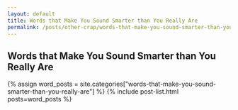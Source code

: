 ```yaml
---
layout: default
title: Words that Make You Sound Smarter than You Really Are
permalink: /posts/other-crap/words-that-make-you-sound-smarter-than-you-really-are/
---
```


## Words that Make You Sound Smarter than You Really Are

{% assign word_posts = site.categories["words-that-make-you-sound-smarter-than-you-really-are"] %}
{% include post-list.html posts=word_posts %}
